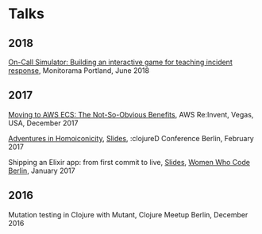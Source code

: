 # Talks

## 2018

[On-Call Simulator: Building an interactive game for teaching incident response](https://vimeo.com/274820687), Monitorama Portland, June 2018

## 2017

[Moving to AWS ECS: The Not-So-Obvious Benefits](https://www.youtube.com/watch?v=rWv6xJ7w1Ts), AWS Re:Invent, Vegas, USA, December 2017

[Adventures in Homoiconicity](https://www.youtube.com/watch?v=W6IEr43kVG4), [Slides](https://franka.tech/talks/homoiconicity-talk), :clojureD Conference Berlin, February 2017

Shipping an Elixir app: from first commit to live, [Slides](https://franka.tech/talks/ship-it), [Women Who Code Berlin](https://www.meetup.com/Women-Who-Code-Berlin-Germany/events/236692747/), January 2017

## 2016

Mutation testing in Clojure with Mutant, Clojure Meetup Berlin, December 2016
